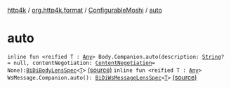 [http4k](../../index.md) / [org.http4k.format](../index.md) / [ConfigurableMoshi](index.md) / [auto](./auto.md)

# auto

`inline fun <reified T : `[`Any`](https://kotlinlang.org/api/latest/jvm/stdlib/kotlin/-any/index.html)`> Body.Companion.auto(description: `[`String`](https://kotlinlang.org/api/latest/jvm/stdlib/kotlin/-string/index.html)`? = null, contentNegotiation: `[`ContentNegotiation`](../../org.http4k.lens/-content-negotiation/index.md)` = None): `[`BiDiBodyLensSpec`](../../org.http4k.lens/-bi-di-body-lens-spec/index.md)`<`[`T`](auto.md#T)`>` [(source)](https://github.com/http4k/http4k/blob/master/http4k-format-moshi/src/main/kotlin/org/http4k/format/Moshi.kt#L41)
`inline fun <reified T : `[`Any`](https://kotlinlang.org/api/latest/jvm/stdlib/kotlin/-any/index.html)`> WsMessage.Companion.auto(): `[`BiDiWsMessageLensSpec`](../../org.http4k.lens/-bi-di-ws-message-lens-spec/index.md)`<`[`T`](auto.md#T)`>` [(source)](https://github.com/http4k/http4k/blob/master/http4k-format-moshi/src/main/kotlin/org/http4k/format/Moshi.kt#L44)